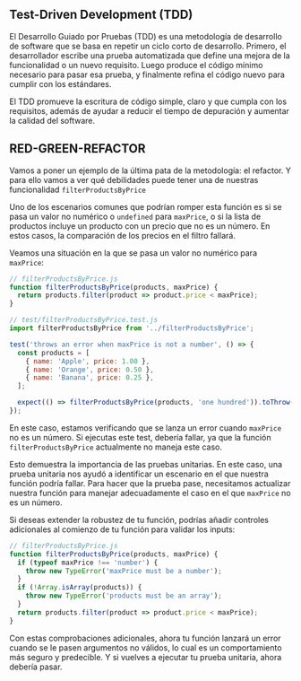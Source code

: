 ## Test-Driven Development (TDD)

El Desarrollo Guiado por Pruebas (TDD) es una metodología de desarrollo de software que se basa en repetir un ciclo corto de desarrollo. Primero, el desarrollador escribe una prueba automatizada que define una mejora de la funcionalidad o un nuevo requisito. Luego produce el código mínimo necesario para pasar esa prueba, y finalmente refina el código nuevo para cumplir con los estándares.

El TDD promueve la escritura de código simple, claro y que cumpla con los requisitos, además de ayudar a reducir el tiempo de depuración y aumentar la calidad del software.

## RED-GREEN-REFACTOR

Vamos a poner un ejemplo de la última pata de la metodología: el refactor. Y para ello vamos a ver qué debilidades puede tener una de nuestras funcionalidad `filterProductsByPrice`

Uno de los escenarios comunes que podrían romper esta función es si se pasa un valor no numérico o `undefined` para `maxPrice`, o si la lista de productos incluye un producto con un precio que no es un número. En estos casos, la comparación de los precios en el filtro fallará.

Veamos una situación en la que se pasa un valor no numérico para `maxPrice`:

```javascript
// filterProductsByPrice.js
function filterProductsByPrice(products, maxPrice) {
  return products.filter(product => product.price < maxPrice);
}

// test/filterProductsByPrice.test.js
import filterProductsByPrice from '../filterProductsByPrice';

test('throws an error when maxPrice is not a number', () => {
  const products = [
    { name: 'Apple', price: 1.00 },
    { name: 'Orange', price: 0.50 },
    { name: 'Banana', price: 0.25 },
  ];

  expect(() => filterProductsByPrice(products, 'one hundred')).toThrow(TypeError);
});
```

En este caso, estamos verificando que se lanza un error cuando `maxPrice` no es un número. Si ejecutas este test, debería fallar, ya que la función `filterProductsByPrice` actualmente no maneja este caso.

Esto demuestra la importancia de las pruebas unitarias. En este caso, una prueba unitaria nos ayudó a identificar un escenario en el que nuestra función podría fallar. Para hacer que la prueba pase, necesitamos actualizar nuestra función para manejar adecuadamente el caso en el que `maxPrice` no es un número.

Si deseas extender la robustez de tu función, podrías añadir controles adicionales al comienzo de tu función para validar los inputs:

```javascript
// filterProductsByPrice.js
function filterProductsByPrice(products, maxPrice) {
  if (typeof maxPrice !== 'number') {
    throw new TypeError('maxPrice must be a number');
  }
  if (!Array.isArray(products)) {
    throw new TypeError('products must be an array');
  }
  return products.filter(product => product.price < maxPrice);
}
```

Con estas comprobaciones adicionales, ahora tu función lanzará un error cuando se le pasen argumentos no válidos, lo cual es un comportamiento más seguro y predecible. Y si vuelves a ejecutar tu prueba unitaria, ahora debería pasar.